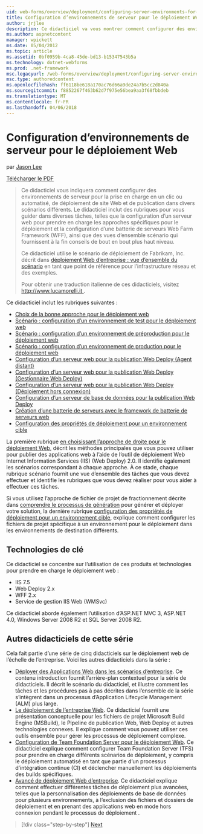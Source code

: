 ```yaml
---
uid: web-forms/overview/deployment/configuring-server-environments-for-web-deployment/configuring-server-environments-for-web-deployment
title: Configuration d’environnements de serveur pour le déploiement Web | Documents Microsoft
author: jrjlee
description: Ce didacticiel va vous montrer comment configurer des environnements de serveur pour la prise en charge en un clic ou automatisé, le déploiement de site Web et la publication dans différentes du scénario de différentes...
ms.author: aspnetcontent
manager: wpickett
ms.date: 05/04/2012
ms.topic: article
ms.assetid: 0bf0959b-4ca8-45de-bd13-b15347543b5a
ms.technology: dotnet-webforms
ms.prod: .net-framework
msc.legacyurl: /web-forms/overview/deployment/configuring-server-environments-for-web-deployment/configuring-server-environments-for-web-deployment
msc.type: authoredcontent
ms.openlocfilehash: ff6118be618a170ac76d66a9de24a7b5cc2d840a
ms.sourcegitcommit: f8852267f463b62d7f975e56bea9aa3f68fbbdeb
ms.translationtype: MT
ms.contentlocale: fr-FR
ms.lasthandoff: 04/06/2018
---
```

<a name="configuring-server-environments-for-web-deployment"></a>Configuration d’environnements de serveur pour le déploiement Web
====================
par [Jason Lee](https://github.com/jrjlee)

[Télécharger le PDF](https://msdnshared.blob.core.windows.net/media/MSDNBlogsFS/prod.evol.blogs.msdn.com/CommunityServer.Blogs.Components.WeblogFiles/00/00/00/63/56/8130.DeployingWebAppsInEnterpriseScenarios.pdf)

> Ce didacticiel vous indiquera comment configurer des environnements de serveur pour la prise en charge en un clic ou automatisé, de déploiement de site Web et de publication dans divers scénarios différents. Le didacticiel inclut des rubriques pour vous guider dans diverses tâches, telles que la configuration d’un serveur web pour prendre en charge les approches spécifiques pour le déploiement et la configuration d’une batterie de serveurs Web Farm Framework (WFF), ainsi que des vues d’ensemble scénario qui fournissent à la fin conseils de bout en bout plus haut niveau.
> 
> Ce didacticiel utilise le scénario de déploiement de Fabrikam, Inc. décrit dans [déploiement Web d’entreprise : vue d’ensemble du scénario](../deploying-web-applications-in-enterprise-scenarios/enterprise-web-deployment-scenario-overview.md) en tant que point de référence pour l’infrastructure réseau et des exemples.
> 
> Pour obtenir une traduction italienne de ces didacticiels, visitez [ http://www.lucamorelli.it ](http://www.lucamorelli.it).


Ce didacticiel inclut les rubriques suivantes :

- [Choix de la bonne approche pour le déploiement web](choosing-the-right-approach-to-web-deployment.md)
- [Scénario : configuration d’un environnement de test pour le déploiement web](scenario-configuring-a-test-environment-for-web-deployment.md)
- [Scénario : configuration d’un environnement de préproduction pour le déploiement web](scenario-configuring-a-staging-environment-for-web-deployment.md)
- [Scénario : configuration d’un environnement de production pour le déploiement web](scenario-configuring-a-production-environment-for-web-deployment.md)
- [Configuration d’un serveur web pour la publication Web Deploy (Agent distant)](configuring-a-web-server-for-web-deploy-publishing-remote-agent.md)
- [Configuration d’un serveur web pour la publication Web Deploy (Gestionnaire Web Deploy)](configuring-a-web-server-for-web-deploy-publishing-web-deploy-handler.md)
- [Configuration d’un serveur web pour la publication Web Deploy (Déploiement hors connexion)](configuring-a-web-server-for-web-deploy-publishing-offline-deployment.md)
- [Configuration d’un serveur de base de données pour la publication Web Deploy](configuring-a-database-server-for-web-deploy-publishing.md)
- [Création d’une batterie de serveurs avec le framework de batterie de serveurs web](creating-a-server-farm-with-the-web-farm-framework.md)
- [Configuration des propriétés de déploiement pour un environnement cible](configuring-deployment-properties-for-a-target-environment.md)

La première rubrique [en choisissant l’approche de droite pour le déploiement Web](choosing-the-right-approach-to-web-deployment.md), décrit les méthodes principales que vous pouvez utiliser pour publier des applications web à l’aide de l’outil de déploiement Web Internet Information Services (IIS) (Web Deploy) 2.0. Il identifie également les scénarios correspondant à chaque approche. À ce stade, chaque rubrique scénario fournit une vue d’ensemble des tâches que vous devez effectuer et identifie les rubriques que vous devez réaliser pour vous aider à effectuer ces tâches.

Si vous utilisez l’approche de fichier de projet de fractionnement décrite dans [comprendre le processus de génération](../web-deployment-in-the-enterprise/understanding-the-build-process.md) pour générer et déployer votre solution, la dernière rubrique [configuration des propriétés de déploiement pour un environnement cible](configuring-deployment-properties-for-a-target-environment.md), explique comment configurer les fichiers de projet spécifique à un environnement pour le déploiement dans les environnements de destination différents.

## <a name="key-technologies"></a>Technologies de clé

Ce didacticiel se concentre sur l’utilisation de ces produits et technologies pour prendre en charge le déploiement web :

- IIS 7.5
- Web Deploy 2.x
- WFF 2.x
- Service de gestion IIS Web (WMSvc)

Ce didacticiel aborde également l’utilisation d’ASP.NET MVC 3, ASP.NET 4.0, Windows Server 2008 R2 et SQL Server 2008 R2.

## <a name="other-tutorials-in-this-series"></a>Autres didacticiels de cette série

Cela fait partie d’une série de cinq didacticiels sur le déploiement web de l’échelle de l’entreprise. Voici les autres didacticiels dans la série :

- [Déployer des Applications Web dans les scénarios d’entreprise](../deploying-web-applications-in-enterprise-scenarios/deploying-web-applications-in-enterprise-scenarios.md). Ce contenu introduction fournit l’arrière-plan contextuel pour la série de didacticiels. Il décrit le scénario du didacticiel, et illustre comment les tâches et les procédures pas à pas décrites dans l’ensemble de la série s’intègrent dans un processus d’Application Lifecycle Management (ALM) plus large.
- [Le déploiement de l’entreprise Web](../web-deployment-in-the-enterprise/web-deployment-in-the-enterprise.md). Ce didacticiel fournit une présentation conceptuelle pour les fichiers de projet Microsoft Build Engine (MSBuild), le Pipeline de publication Web, Web Deploy et autres technologies connexes. Il explique comment vous pouvez utiliser ces outils ensemble pour gérer les processus de déploiement complexe.
- [Configuration de Team Foundation Server pour le déploiement Web](../configuring-team-foundation-server-for-web-deployment/configuring-team-foundation-server-for-web-deployment.md). Ce didacticiel explique comment configurer Team Foundation Server (TFS) pour prendre en charge différents scénarios de déploiement, y compris le déploiement automatisé en tant que partie d’un processus d’intégration continue (CI) et déclencher manuellement les déploiements des builds spécifiques.
- [Avancé de déploiement Web d’entreprise](../advanced-enterprise-web-deployment/advanced-enterprise-web-deployment.md). Ce didacticiel explique comment effectuer différentes tâches de déploiement plus avancées, telles que la personnalisation des déploiements de base de données pour plusieurs environnements, à l’exclusion des fichiers et dossiers de déploiement et en prenant des applications web en mode hors connexion pendant le processus de déploiement .

> [!div class="step-by-step"]
> [Next](choosing-the-right-approach-to-web-deployment.md)
